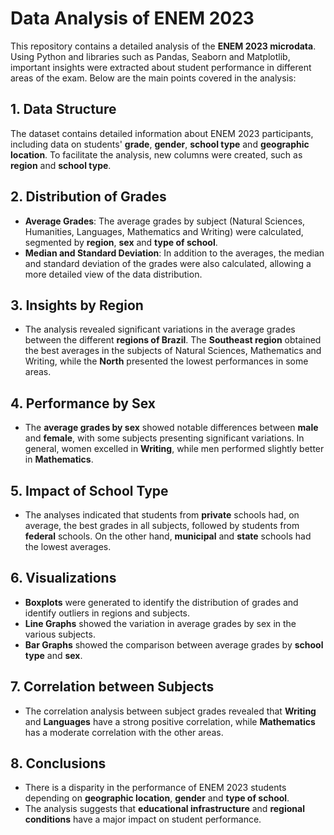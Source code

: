 # Data Analysis of ENEM 2023

This repository contains a detailed analysis of the **ENEM 2023 microdata**. Using Python and libraries such as Pandas, Seaborn and Matplotlib, important insights were extracted about student performance in different areas of the exam. Below are the main points covered in the analysis:

## 1. **Data Structure**
The dataset contains detailed information about ENEM 2023 participants, including data on students' **grade**, **gender**, **school type** and **geographic location**. To facilitate the analysis, new columns were created, such as **region** and **school type**.

## 2. **Distribution of Grades**
- **Average Grades**: The average grades by subject (Natural Sciences, Humanities, Languages, Mathematics and Writing) were calculated, segmented by **region**, **sex** and **type of school**.
- **Median and Standard Deviation**: In addition to the averages, the median and standard deviation of the grades were also calculated, allowing a more detailed view of the data distribution.

## 3. **Insights by Region**
- The analysis revealed significant variations in the average grades between the different **regions of Brazil**. The **Southeast region** obtained the best averages in the subjects of Natural Sciences, Mathematics and Writing, while the **North** presented the lowest performances in some areas.

## 4. **Performance by Sex**
- The **average grades by sex** showed notable differences between **male** and **female**, with some subjects presenting significant variations. In general, women excelled in **Writing**, while men performed slightly better in **Mathematics**.

## 5. **Impact of School Type**
- The analyses indicated that students from **private** schools had, on average, the best grades in all subjects, followed by students from **federal** schools. On the other hand, **municipal** and **state** schools had the lowest averages.

## 6. **Visualizations**
- **Boxplots** were generated to identify the distribution of grades and identify outliers in regions and subjects.
- **Line Graphs** showed the variation in average grades by sex in the various subjects.
- **Bar Graphs** showed the comparison between average grades by **school type** and **sex**.

## 7. **Correlation between Subjects**
- The correlation analysis between subject grades revealed that **Writing** and **Languages** have a strong positive correlation, while **Mathematics** has a moderate correlation with the other areas.

## 8. **Conclusions**
- There is a disparity in the performance of ENEM 2023 students depending on **geographic location**, **gender** and **type of school**.
- The analysis suggests that **educational infrastructure** and **regional conditions** have a major impact on student performance.
